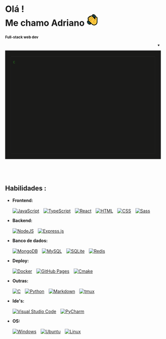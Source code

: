 # Olá ! <br> Me chamo Adriano <img src='public/img/greeting.png' alt='Greeting icon animated'>
<small>**Full-stack web dev**</small>
<br>

<!-- Terminal .gif -->
<small>
    <sup>
        <details align='end' open>
        <br>
            <center>
                <a href='https://github.com/AdrianoLMRS/AdrianoLMRS/blob/main/public/stackCMD.html'>
                    <img src='public/img/terminal.gif' alt='Terminal.gif animated'>
                </a>
            </center>
            <summary></summary>
        </details>
    </sup>
</small>
<br><br><br>

## Habilidades :

- **Frontend:**<br><br> 
    [![JavaScript](https://img.shields.io/badge/JavaScript-F7DF1E?logo=javascript&logoColor=000)](#)&emsp;[![TypeScript](https://img.shields.io/badge/TypeScript-3178C6?logo=typescript&logoColor=fff)](#)&emsp;[![React](https://img.shields.io/badge/React-%2320232a.svg?logo=react&logoColor=%2361DAFB)](#)&emsp;[![HTML](https://img.shields.io/badge/HTML-%23E34F26.svg?logo=html5&logoColor=white)](#)&emsp;[![CSS](https://img.shields.io/badge/CSS-1572B6?logo=css3&logoColor=fff)](#)&emsp;[![Sass](https://img.shields.io/badge/Sass-C69?logo=sass&logoColor=fff)](#)


- **Backend:**<br><br>
    [![NodeJS](https://img.shields.io/badge/Node.js-6DA55F?logo=node.js&logoColor=white)](#)&emsp;[![Express.js](https://img.shields.io/badge/Express.js-%23404d59.svg?logo=express&logoColor=%2361DAFB)](#)


- **Banco de dados:**<br><br> 
    [![MongoDB](https://img.shields.io/badge/MongoDB-%234ea94b.svg?logo=mongodb&logoColor=white)](#)&emsp;[![MySQL](https://img.shields.io/badge/MySQL-4479A1?logo=mysql&logoColor=fff)](#)&emsp;[![SQLite](https://img.shields.io/badge/SQLite-%2307405e.svg?logo=sqlite&logoColor=white)](#)&emsp;[![Redis](https://img.shields.io/badge/Redis-%23DD0031.svg?logo=redis&logoColor=white)](#)


- **Deploy:**<br><br>
    [![Docker](https://img.shields.io/badge/Docker-2496ED?logo=docker&logoColor=fff)](#)&emsp;[![GitHub Pages](https://img.shields.io/badge/GitHub%20Pages-121013?logo=github&logoColor=white)](#)&emsp;[![Cmake](https://img.shields.io/badge/cMake-064F8C?style=for-the-badge&logo=cmake&logoColor=lightblue)](#)


- **Outras:**<br><br>
    [![C](https://img.shields.io/badge/C-00599C?logo=c&logoColor=white)](#)&emsp;[![Python](https://img.shields.io/badge/Python-3776AB?logo=python&logoColor=fff)](#)&emsp;[![Markdown](https://img.shields.io/badge/Markdown-%23000000.svg?logo=markdown&logoColor=white)](#)&emsp;[![tmux](https://img.shields.io/badge/tmux-1BB91F?logo=tmux&logoColor=fff)](#)


- **Ide's:**<br><br>
    [![Visual Studio Code](https://custom-icon-badges.demolab.com/badge/Visual%20Studio%20Code-0078d7.svg?logo=vsc&logoColor=white)](#)&emsp;[![PyCharm](https://img.shields.io/badge/PyCharm-000?logo=pycharm&logoColor=fff)](#)


- **OS:**<br><br>
    [![Windows](https://custom-icon-badges.demolab.com/badge/Windows-0078D6?logo=windows11&logoColor=white)](#)&emsp;[![Ubuntu](https://img.shields.io/badge/Ubuntu-E95420?logo=ubuntu&logoColor=white)](#)&emsp;[![Linux](https://img.shields.io/badge/Linux-FCC624?logo=linux&logoColor=black)](#)



<!--
**AdrianoLMRS/AdrianoLMRS** is a ✨ _special_ ✨ repository because its `README.md` (this file) appears on your GitHub profile.

Here are some ideas to get you started:

- 🔭 I’m currently working on ...
- 🌱 I’m currently learning ...
- 👯 I’m looking to collaborate on ...
- 🤔 I’m looking for help with ...
- 💬 Ask me about ...
- 📫 How to reach me: ...
- 😄 Pronouns: ...
- ⚡ Fun fact: ...
-->